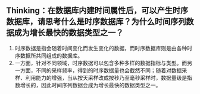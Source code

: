 ## Thinking：在数据库内建时间属性后，可以产生时序数据库，请思考什么是时序数据库？为什么时间序列数据成为增长最快的数据类型之一？

1. 时序数据是指会随着时间变化而发生变化的数据，而时序数据库则是由各种时序数据所共同组成的数据库。
2. 一方面，针对不同领域，时序数据可以包含多种多样的数据指标与类型。而另一方面，不同的采样频率，得到的时序数据量也会截然不同；随着对数据采样、利用能力的增强，当从按天采样改成按秒乃至毫秒采样时，数据量级是指数增长的，因此时间序列数据会成为增长最快的数据类型之一。